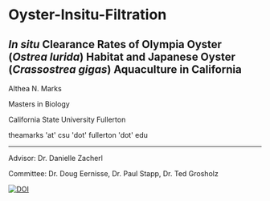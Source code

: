 # Oyster-Insitu-Filtration

## *In situ* Clearance Rates of Olympia Oyster (*Ostrea lurida*) Habitat and Japanese Oyster (*Crassostrea gigas*) Aquaculture in California

Althea N. Marks

Masters in Biology

California State University Fullerton

theamarks 'at' csu 'dot' fullerton 'dot' edu

-----------

Advisor: Dr. Danielle Zacherl

Committee: Dr. Doug Eernisse, Dr. Paul Stapp, Dr. Ted Grosholz



[![DOI](https://zenodo.org/badge/211166776.svg)](https://zenodo.org/badge/latestdoi/211166776)





